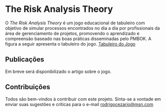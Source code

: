 # The Risk Analysis Theory

 O *The Risk Analysis Theory* é um jogo educacional de tabuleiro com objetivo de simular processos encontrados no dia a dia por  profissionais da área de gerenciamento de projetos, promovendo o aprendizado e compreensão baseado nas boas práticas disseminadas pelo PMBOK.
A figura a seguir apresenta o tabuleiro do jogo.
 [Tabuleiro do Jogo](https://github.com/rodrigocezario/The-Risk-Analysis-Theory/blob/master/tabuleiro/Tabuleiro.jpg)

## Publicações
Em breve será disponibilizado o artigo sobre o jogo.

## Contribuições
 Todos são bem-vindos à contribuir com este projeto. Sinta-se a vontade em enviar suas sugestões e críticas para o e-mail [rodrigocezario@msn.com](mailto:rodrigocezario@msn.com)
